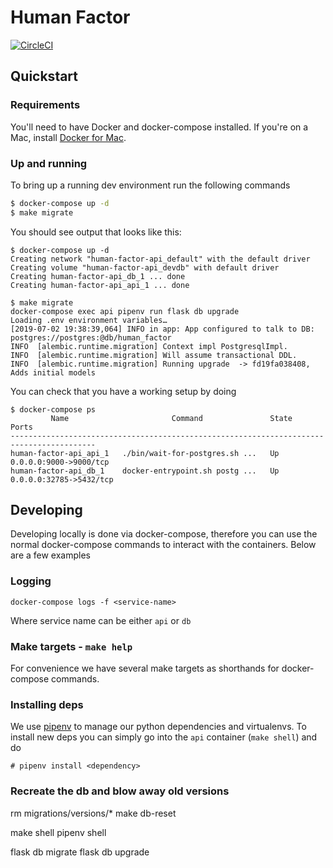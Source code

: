 # Human Factor

[![CircleCI](https://circleci.com/gh/the-human-factor/human-factor-api/tree/master.svg?style=svg&circle-token=4b99181a5781d38ac02b3f0668f9156b532643e0)](https://circleci.com/gh/the-human-factor/human-factor-api/tree/master)

## Quickstart


### Requirements
You'll need to have Docker and docker-compose installed. If you're on a Mac, install [Docker for Mac](https://docs.docker.com/docker-for-mac/install/).


### Up and running
To bring up a running dev environment run the following commands

```bash
$ docker-compose up -d
$ make migrate
```

You should see output that looks like this:

```
$ docker-compose up -d
Creating network "human-factor-api_default" with the default driver
Creating volume "human-factor-api_devdb" with default driver
Creating human-factor-api_db_1 ... done
Creating human-factor-api_api_1 ... done

$ make migrate
docker-compose exec api pipenv run flask db upgrade
Loading .env environment variables…
[2019-07-02 19:38:39,064] INFO in app: App configured to talk to DB: postgres://postgres:@db/human_factor
INFO  [alembic.runtime.migration] Context impl PostgresqlImpl.
INFO  [alembic.runtime.migration] Will assume transactional DDL.
INFO  [alembic.runtime.migration] Running upgrade  -> fd19fa038408, Adds initial models
```

You can check that you have a working setup by doing

```
$ docker-compose ps
         Name                       Command               State            Ports
-----------------------------------------------------------------------------------------
human-factor-api_api_1   ./bin/wait-for-postgres.sh ...   Up      0.0.0.0:9000->9000/tcp
human-factor-api_db_1    docker-entrypoint.sh postg ...   Up      0.0.0.0:32785->5432/tcp
```

## Developing

Developing locally is done via docker-compose, therefore you can use the normal docker-compose commands to interact with the containers. Below are a few examples

### Logging

```
docker-compose logs -f <service-name>
```

Where service name can be either `api` or `db`

### Make targets - `make help`

For convenience we have several make targets as shorthands for docker-compose commands.


### Installing deps

We use [pipenv](https://github.com/pypa/pipenv) to manage our python dependencies and virtualenvs. To install new deps you can simply go into the `api` container (`make shell`) and do

```
# pipenv install <dependency>
```

### Recreate the db and blow away old versions

rm migrations/versions/*
make db-reset

make shell
pipenv shell

flask db migrate
flask db upgrade
